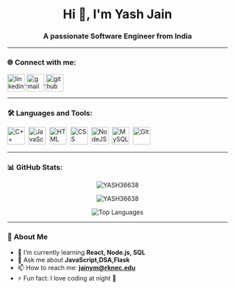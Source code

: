 <h1 align="center">Hi 👋, I'm Yash Jain</h1>
<h3 align="center">A passionate Software Engineer from India</h3>



---

### 🌐 **Connect with me:**

<p align="left">
<a href="linkedin.com/in/yash-jain-246b9730b" target="blank">
  <img align="center" src="https://cdn.jsdelivr.net/gh/devicons/devicon/icons/linkedin/linkedin-original.svg" alt="linkedin" height="40" width="40" />
</a>
<a href="jainym@rknec.edu" target="blank">
  <img align="center" src="https://cdn.jsdelivr.net/gh/devicons/devicon/icons/google/google-original.svg" alt="gmail" height="40" width="40" />
</a>
<a href="https://github.com/YASH36638" target="blank">
  <img align="center" src="https://cdn.jsdelivr.net/gh/devicons/devicon/icons/github/github-original.svg" alt="github" height="40" width="40" />
</a>
</p>

---

### 🛠 **Languages and Tools:**

<p align="left">
<img src="https://cdn.jsdelivr.net/gh/devicons/devicon/icons/cplusplus/cplusplus-original.svg" title="C++" alt="C++" width="40" height="40"/>&nbsp;
<img src="https://cdn.jsdelivr.net/gh/devicons/devicon/icons/javascript/javascript-original.svg" title="JavaScript" alt="JavaScript" width="40" height="40"/>&nbsp;
<img src="https://cdn.jsdelivr.net/gh/devicons/devicon/icons/html5/html5-original.svg" title="HTML" alt="HTML" width="40" height="40"/>&nbsp;
<img src="https://cdn.jsdelivr.net/gh/devicons/devicon/icons/css3/css3-original.svg" title="CSS" alt="CSS" width="40" height="40"/>&nbsp;
<img src="https://cdn.jsdelivr.net/gh/devicons/devicon/icons/nodejs/nodejs-original.svg" title="NodeJS" alt="NodeJS" width="40" height="40"/>&nbsp;
<img src="https://cdn.jsdelivr.net/gh/devicons/devicon/icons/mysql/mysql-original.svg" title="MySQL" alt="MySQL" width="40" height="40"/>&nbsp;
<img src="https://cdn.jsdelivr.net/gh/devicons/devicon/icons/git/git-original.svg" title="Git" alt="Git" width="40" height="40"/>
</p>

---

### 📊 **GitHub Stats:**

<p align="center">
  <img src="https://github-readme-stats.vercel.app/api?username=YASH36638&show_icons=true&theme=tokyonight" alt="YASH36638" />
</p>

<p align="center">
  <img src="https://github-readme-streak-stats.herokuapp.com/?user=YASH36638&theme=tokyonight" alt="YASH36638" />
</p>

<p align="center">
  <img src="https://github-readme-stats.vercel.app/api/top-langs/?username=YASH36638&layout=compact&theme=tokyonight" alt="Top Languages" />
</p>

---

### 🚀 **About Me**
- 🌱 I’m currently learning **React, Node.js, SQL**
- 💬 Ask me about **JavaScript,DSA,Flask**
- 📫 How to reach me: **jainym@rknec.edu**
- ⚡ Fun fact: I love coding at night 🌙

